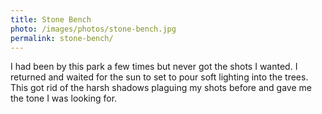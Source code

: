 ```yaml
---
title: Stone Bench
photo: /images/photos/stone-bench.jpg
permalink: stone-bench/
---
```

I had been by this park a few times but never got the shots I wanted. I returned and waited for the sun to set to pour soft lighting into the trees. This got rid of the harsh shadows plaguing my shots before and gave me the tone I was looking for.